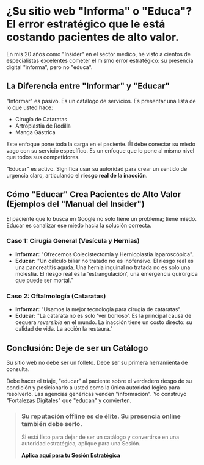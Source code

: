 # ¿Su sitio web "Informa" o "Educa"? El error estratégico que le está costando pacientes de alto valor.

En mis 20 años como "Insider" en el sector médico, he visto a cientos de especialistas excelentes cometer el mismo error estratégico: su presencia digital "informa", pero no "educa".

## La Diferencia entre "Informar" y "Educar"

"Informar" es pasivo. Es un catálogo de servicios. Es presentar una lista de lo que usted hace:

* Cirugía de Cataratas
* Artroplastia de Rodilla
* Manga Gástrica

Este enfoque pone toda la carga en el paciente. Él debe conectar su miedo vago con su servicio específico. Es un enfoque que lo pone al mismo nivel que todos sus competidores.

"Educar" es activo. Significa usar su autoridad para crear un sentido de urgencia claro, articulando el **riesgo real de la inacción**.

## Cómo "Educar" Crea Pacientes de Alto Valor (Ejemplos del "Manual del Insider")

El paciente que lo busca en Google no solo tiene un problema; tiene miedo. Educar es canalizar ese miedo hacia la solución correcta.

### Caso 1: Cirugía General (Vesícula y Hernias)

* **Informar:** "Ofrecemos Colecistectomía y Hernioplastia laparoscópica".
* **Educar:** "Un cálculo biliar no tratado no es inofensivo. El riesgo real es una pancreatitis aguda. Una hernia inguinal no tratada no es solo una molestia. El riesgo real es la 'estrangulación', una emergencia quirúrgica que puede ser mortal."

### Caso 2: Oftalmología (Cataratas)

* **Informar:** "Usamos la mejor tecnología para cirugía de cataratas".
* **Educar:** "La catarata no es solo 'ver borroso'. Es la principal causa de ceguera *reversible* en el mundo. La inacción tiene un costo directo: su calidad de vida. La acción la restaura."

## Conclusión: Deje de ser un Catálogo

Su sitio web no debe ser un folleto. Debe ser su primera herramienta de consulta.

Debe hacer el triaje, "educar" al paciente sobre el verdadero riesgo de su condición y posicionarlo a usted como la única autoridad lógica para resolverlo. Las agencias genéricas venden "información". Yo construyo "Fortalezas Digitales" que "educan" y convierten.

> ### Su reputación offline es de élite. Su presencia online también debe serlo.
>
> Si está listo para dejar de ser un catálogo y convertirse en una autoridad estratégica, aplique para una Sesión.
>
> [**Aplica aquí para tu Sesión Estratégica**](https://pixelartestudio.art/)